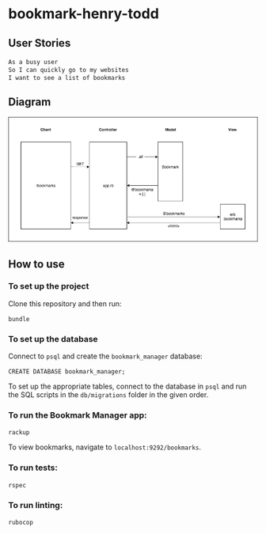 # bookmark-henry-todd

## User Stories

```
As a busy user
So I can quickly go to my websites
I want to see a list of bookmarks

```

## Diagram
![diagram](./docs/images/diagram.png)


## How to use

### To set up the project

Clone this repository and then run:

```
bundle
```

### To set up the database

Connect to `psql` and create the `bookmark_manager` database:

```
CREATE DATABASE bookmark_manager;
```

To set up the appropriate tables, connect to the database in `psql` and run the SQL scripts in the `db/migrations` folder in the given order.

### To run the Bookmark Manager app:

```
rackup
```

To view bookmarks, navigate to `localhost:9292/bookmarks`.

### To run tests:

```
rspec
```

### To run linting:

```
rubocop
```
